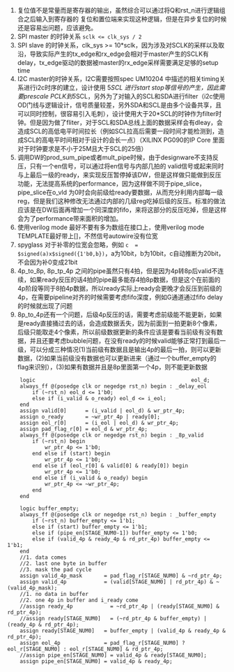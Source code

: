1. 复位值不是常量而是寄存器的输出，虽然综合可以通过将Q和rst_n进行逻辑组合之后输入到寄存器的 复位和置位端来实现这种逻辑，但是在异步复位的时候还是容易出问题，应该避免。
2. SPI master 的时钟关系  `sclk <= clk_sys / 2`
3. SPI slave 的时钟关系，clk_sys >= 10*sclk，因为涉及对SCLK的采样以及取沿，导致实际产生的tx_edge和rx_edge会相对于master产生的SCLK有delay，tx_edge驱动的数据被master的rx_edge采样需要满足足够的setup time
4. I2C master的时钟关系，I2C需要按照spec UM10204 中描述的相关timing关系进行i2c时序的建立，设计使用 5*SCL 进行start stop等信号的产生，因此需要prescale PCLK到5*SCL，另外为了对输入的SCL和SDA进行filter（i2c使用OD门线与逻辑设计，信号质量较差，另外SDA和SCL是由多个设备共享，且可以同时控制，很容易引入毛刺），设计使用大于20*SCL的时钟作为filter时钟。但是因为做了fliter，对于SCL和SDA总线上面的数据采样会有dleay，会造成SCL的高低电平时间拉长（例如SCL拉高后需要一段时间才能检测到，造成SCL的高电平时间相对于设计的会长一点）（XILINX PG090的IP Core 里面对于时钟要求是不小于25M且大于SCL的25倍）
5. 调用DW的prod_sum_pipe或者mult_pipe时候，由于designware不支持反压，只有一个en信号，可以通过将en信号与内部几拍的 valid信号或起来同时与上最后一级的ready，来实现反压暂停掉该DW，但是这样做只能做到反压功能，无法提高系统的performance，因为这样做不同于pipe_slice，pipe_slice在o_vld 为0时会向前级给ready要数据，从而充分利用内部每一级reg，但是我们这种修改无法通过内部的几级reg吃掉后级的反压。标准的做法应该是在DW后面再增加一个同深度的fifo，来将这部分的反压吃掉，但是这样会为了performance带来面积的增加。
6. 使用verilog mode 最好不要有多为数组在接口上，使用verilog mode TEMPLATE最好带上[]，不然信号autowire没有位宽
7. spyglass 对于补零的位宽会忽略，例如 `c  = $signed(a)x$signed({1'b0,b})`，a为10bit，b为10bit，c自动推断为20bit，不会因为补0变成21bit
8. 4p_to_8p, 8p_tp_4p 之间的pipe虽然只有4拍，但是因为4p转8p后valid不连续，如果ready反压的话4拍的pipe最多能存4拍8p数据，但是这个在前面的4p阶段等同于8拍4p数据，所以ready实际上ready会更晚才会反压到前级的4p，在需要pipeline对齐的时候需要考虑fifo深度，例如G通道通过fifo delay的时候就出现了问题
9. 8p_to_4p还有一个问题，后级4p反压的话，需要考虑前级能不能更新，如果是ready直接捅过去的话，会造成数据丢失，因为前面到一拍更新8个像素，后级只能取走4个像素，所以前级数据更新的条件应该是要看当前级有没有数据，并且还要考虑bubble问题，在没有ready的时候valid能够正常打到最后一级，可以分成三种情况(1)当前级有数据且是输出4p的最后一拍，则可以更新数据，(2)如果当前级没有数据也可以更新进来（通过一个buffer_empty的flag来识别），(3)如果有数据并且是8p里面第一个4p，则不能更新数据
```
    logic                                                  eol_d;
    always_ff @(posedge clk or negedge rst_n) begin : _delay_eol
        if (~rst_n) eol_d <= 1'b0;
        else if (i_valid & o_ready) eol_d <= i_eol;
    end
    assign valid[0]      = (i_valid | eol_d) & wr_ptr_4p;
    assign o_ready       = ~wr_ptr_4p | ready[0];
    assign eol_r[0]      = (i_eol | eol_d) & wr_ptr_4p;
    assign pad_flag_r[0] = eol_d & wr_ptr_4p;
    always_ff @(posedge clk or negedge rst_n) begin : _8p_valid
        if (~rst_n) begin
            wr_ptr_4p <= 1'b0;
        end else if (start) begin
            wr_ptr_4p <= 1'b0;
        end else if (eol_r[0] & valid[0] & ready[0]) begin
            wr_ptr_4p <= 1'b0;
        end else if (i_valid & o_ready) begin
            wr_ptr_4p <= ~wr_ptr_4p;
        end
    end
```
```
    logic buffer_empty;
    always_ff @(posedge clk or negedge rst_n) begin : _buffer_empty
        if (~rst_n) buffer_empty <= 1'b1;
        else if (start) buffer_empty <= 1'b1;
        else if (pipe_en[STAGE_NUM0-1]) buffer_empty <= 1'b0;
        else if (valid_4p & ready_4p & rd_ptr_4p) buffer_empty <= 1'b1;
    end
    //1. data comes
    //2. last one byte in buffer
    //3. mask the pad cycle
    assign valid_4p_mask       = pad_flag_r[STAGE_NUM0] & ~rd_ptr_4p;
    assign valid_4p            = (valid[STAGE_NUM0] | rd_ptr_4p) & ~(valid_4p_mask);
    //1. no data in buffer
    //2. one 4p in buffer and i_ready come
    //assign ready_4p            = ~rd_ptr_4p | (ready[STAGE_NUM0] & rd_ptr_4p);
    //assign ready[STAGE_NUM0]   = (~rd_ptr_4p & buffer_empty) | (ready_4p & rd_ptr_4p);
    assign ready[STAGE_NUM0]   = buffer_empty | (valid_4p & ready_4p & rd_ptr_4p);
    assign eol_4p              = pad_flag_r[STAGE_NUM0] ? eol_r[STAGE_NUM0] : eol_r[STAGE_NUM0] & rd_ptr_4p;
    //assign pipe_en[STAGE_NUM0] = valid_4p & ready[STAGE_NUM0];
    assign pipe_en[STAGE_NUM0] = valid_4p & ready_4p;
```


